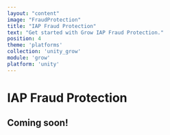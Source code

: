 ```yaml
---
layout: "content"
image: "FraudProtection"
title: "IAP Fraud Protection"
text: "Get started with Grow IAP Fraud Protection."
position: 4
theme: 'platforms'
collection: 'unity_grow'
module: 'grow'
platform: 'unity'
---
```


# IAP Fraud Protection

## Coming soon!
